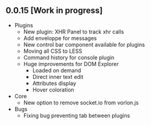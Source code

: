 ## 0.0.15 [Work in progress]

- Plugins
	- New plugin: XHR Panel to track xhr calls
	- Add enveloppe for messages
	- New control bar component available for plugins
	- Moving all CSS to LESS
	- Command history for console plugin
	- Huge improvements for DOM Explorer
		- Loaded on demand
		- Direct inner text edit
		- Attributes display
		- Hover coloration
- Core
	- New option to remove socket.io from vorlon.js 
- Bugs
	- Fixing bug preventing tab between plugins
